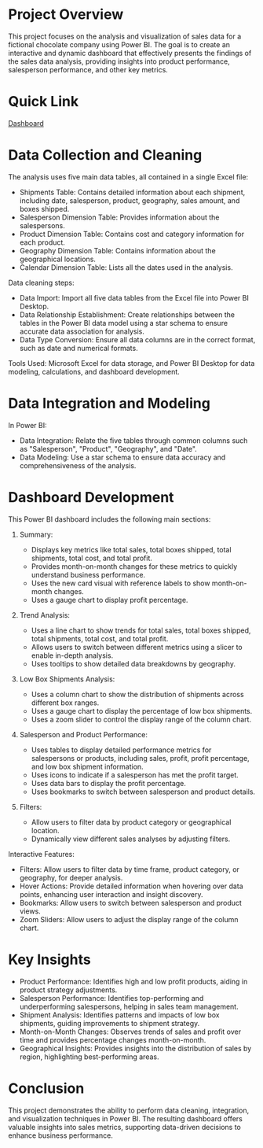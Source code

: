 # Project Overview
This project focuses on the analysis and visualization of sales data for a fictional chocolate company using Power BI. The goal is to create an interactive and dynamic dashboard that effectively presents the findings of the sales data analysis, providing insights into product performance, salesperson performance, and other key metrics.

# Quick Link
[Dashboard](sales_dashboard.pbix)

# Data Collection and Cleaning
The analysis uses five main data tables, all contained in a single Excel file:
- Shipments Table: Contains detailed information about each shipment, including date, salesperson, product, geography, sales amount, and boxes shipped.
- Salesperson Dimension Table: Provides information about the salespersons.
- Product Dimension Table: Contains cost and category information for each product.
- Geography Dimension Table: Contains information about the geographical locations.
- Calendar Dimension Table: Lists all the dates used in the analysis.

Data cleaning steps:
- Data Import: Import all five data tables from the Excel file into Power BI Desktop.
- Data Relationship Establishment: Create relationships between the tables in the Power BI data model using a star schema to ensure accurate data association for analysis.
- Data Type Conversion: Ensure all data columns are in the correct format, such as date and numerical formats.

Tools Used: Microsoft Excel for data storage, and Power BI Desktop for data modeling, calculations, and dashboard development.

# Data Integration and Modeling
In Power BI:
- Data Integration: Relate the five tables through common columns such as "Salesperson", "Product", "Geography", and "Date".
- Data Modeling: Use a star schema to ensure data accuracy and comprehensiveness of the analysis.

# Dashboard Development
This Power BI dashboard includes the following main sections:
1. Summary:
   - Displays key metrics like total sales, total boxes shipped, total shipments, total cost, and total profit.
   - Provides month-on-month changes for these metrics to quickly understand business performance.
   - Uses the new card visual with reference labels to show month-on-month changes.
   - Uses a gauge chart to display profit percentage.

2. Trend Analysis:
   - Uses a line chart to show trends for total sales, total boxes shipped, total shipments, total cost, and total profit.
   - Allows users to switch between different metrics using a slicer to enable in-depth analysis.
   - Uses tooltips to show detailed data breakdowns by geography.

3. Low Box Shipments Analysis:
   - Uses a column chart to show the distribution of shipments across different box ranges.
   - Uses a gauge chart to display the percentage of low box shipments.
   - Uses a zoom slider to control the display range of the column chart.

4. Salesperson and Product Performance:
   - Uses tables to display detailed performance metrics for salespersons or products, including sales, profit, profit percentage, and low box shipment information.
   - Uses icons to indicate if a salesperson has met the profit target.
   - Uses data bars to display the profit percentage.
   - Uses bookmarks to switch between salesperson and product details.

5. Filters:
   - Allow users to filter data by product category or geographical location.
   - Dynamically view different sales analyses by adjusting filters.

Interactive Features:
- Filters: Allow users to filter data by time frame, product category, or geography, for deeper analysis.
- Hover Actions: Provide detailed information when hovering over data points, enhancing user interaction and insight discovery.
- Bookmarks: Allow users to switch between salesperson and product views.
- Zoom Sliders: Allow users to adjust the display range of the column chart.

# Key Insights
- Product Performance: Identifies high and low profit products, aiding in product strategy adjustments.
- Salesperson Performance: Identifies top-performing and underperforming salespersons, helping in sales team management.
- Shipment Analysis: Identifies patterns and impacts of low box shipments, guiding improvements to shipment strategy.
- Month-on-Month Changes: Observes trends of sales and profit over time and provides percentage changes month-on-month.
- Geographical Insights: Provides insights into the distribution of sales by region, highlighting best-performing areas.

# Conclusion
This project demonstrates the ability to perform data cleaning, integration, and visualization techniques in Power BI. The resulting dashboard offers valuable insights into sales metrics, supporting data-driven decisions to enhance business performance.
